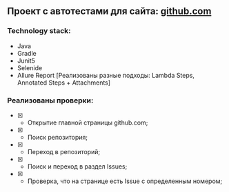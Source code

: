 ## Проект с автотестами для сайта: [github.com](https://github.com//)

### Technology stack:
- Java
- Gradle
- Junit5
- Selenide
- Allure Report [Реализованы разные подходы: Lambda Steps, Annotated Steps + Attachments]

### Реализованы проверки:

- [X] - Открытие главной страницы github.com;
- [X] - Поиск репозитория;
- [X] - Переход в репозиторий;
- [X] - Поиск и переход в раздел Issues;
- [X] - Проверка, что на странице есть Issue с определенным номером;
